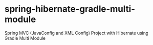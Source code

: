 # spring-hibernate-gradle-multi-module
Spring MVC (JavaConfig and XML Config) Project with Hibernate using Gradle Multi Module
